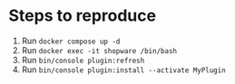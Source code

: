 # Steps to reproduce

1. Run `docker compose up -d`
2. Run `docker exec -it shopware /bin/bash`
3. Run `bin/console plugin:refresh`
4. Run `bin/console plugin:install --activate MyPlugin`
